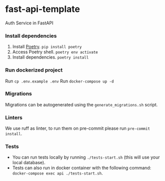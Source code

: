 # fast-api-template

Auth Service in FastAPI

### Install dependencies

1. Install [Poetry](https://python-poetry.org/).
   `pip install poetry`
2. Access Poetry shell.
   `poetry env activate`
3. Install dependencies.
   `poetry install`

### Run dockerized project

Run `cp .env.example .env`
Run `docker-compose up -d`

### Migrations

Migrations can be autogenerated using the `generate_migrations.sh` script.

### Linters

We use ruff as linter, to run them on pre-commit please run `pre-commit install`.

### Tests

- You can run tests locally by running `./tests-start.sh` (this will use your local database).
- Tests can also run in docker container with the following command: `docker-compose exec api ./tests-start.sh`.
